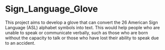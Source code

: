 # Sign_Language_Glove
This project aims to develop a glove that can convert the 26 American Sign Language (ASL) alphabet symbols into text. This would help people who are unable to speak or communicate verbally, such as those who are born without the capacity to talk or those who have lost their ability to speak due to an accident.
